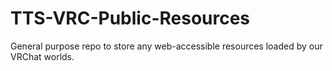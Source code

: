# TTS-VRC-Public-Resources
General purpose repo to store any web-accessible resources loaded by our VRChat worlds.
